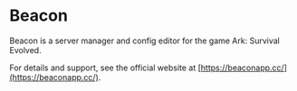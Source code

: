 # Beacon
Beacon is a server manager and config editor for the game Ark: Survival Evolved.

For details and support, see the official website at [https://beaconapp.cc/](https://beaconapp.cc/).